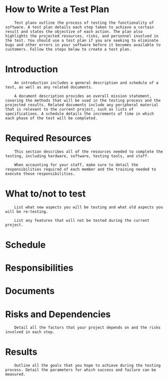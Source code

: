 # How to Write a Test Plan

		Test plans outline the process of testing the functionality of software. A test plan details each step taken to achieve a certain result and states the objective of each action. The plan also highlights the projected resources, risks, and personnel involved in the test. You should use a test plan if you are seeking to eliminate bugs and other errors in your software before it becomes available to customers. Follow the steps below to create a test plan.
	
# Introduction

		An introduction includes a general description and schedule of a test, as well as any related documents. 

		A document description provides an overall mission statement, covering the methods that will be used in the testing process and the projected results. Related documents include any peripheral material that is relevant to the current project, such as lists of specifications. A schedule details the increments of time in which each phase of the test will be completed.

# Required Resources

		This section describes all of the resources needed to complete the testing, including hardware, software, testing tools, and staff.
			
		When accounting for your staff, make sure to detail the responsibilities required of each member and the training needed to execute those responsibilities.	

# What to/not to test

		List what new aspects you will be testing and what old aspects you will be re-testing.

		List any features that will not be tested during the current project.
	
# Schedule

# Responsibilities	
	
# Documents

# Risks and Dependencies

		Detail all the factors that your project depends on and the risks involved in each step.

# Results

		Outline all the goals that you hope to achieve during the testing process. Detail the parameters for which success and failure can be measured.

